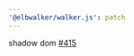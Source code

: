 ```yaml
---
'@elbwalker/walker.js': patch
---
```


shadow dom [#415](https://github.com/elbwalker/walkerOS/issues/415)
